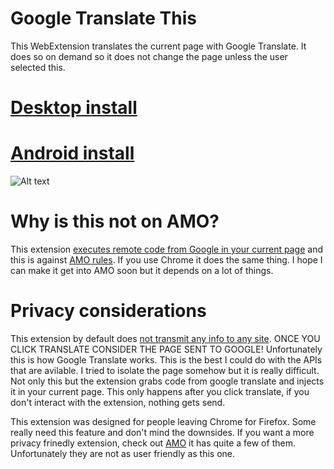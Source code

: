 # Google Translate This
This WebExtension translates the current page with Google Translate. It does so on demand so it does not change the page unless the user selected this.

# [Desktop install](https://github.com/andreicristianpetcu/google_translate_this/releases/download/v2.2.12/google_translate_this_page-2.2.12-fx.xpi)

# [Android install](https://github.com/andreicristianpetcu/google_translate_this/releases/download/v2.2.12/google_translate_this_page-2.2.12-an.xpi)

![Alt text](https://raw.githubusercontent.com/andreicristianpetcu/google_translate_this/master/images/google_translate_this_print_screen.png)

# Why is this not on AMO?
This extension [executes remote code from Google in your current page](https://github.com/andreicristianpetcu/google_translate_this/blob/81b7f16858650f127ec3e54250a7089ca9b03219/scripts/inject_google_translate_content.js#L17) and this is against [AMO rules](https://developer.mozilla.org/en-US/Add-ons/AMO/Policy/Reviews). If you use Chrome it does the same thing.
I hope I can make it get into AMO soon but it depends on a lot of things.

# Privacy considerations
This extension by default does [not transmit any info to any site](https://github.com/andreicristianpetcu/google_translate_this/blob/d3f1344e1ed0382a34e385fdfa2584b88eb2ee18/scripts/background.js#L38-L47). ONCE YOU CLICK TRANSLATE CONSIDER THE PAGE SENT TO GOOGLE! Unfortunately this is how Google Translate works. This is the best I could do with the APIs that are avilable. I tried to isolate the page somehow but it is really difficult. Not only this but the extension grabs code from google translate and injects it in your current page. This only happens after you click translate, if you don't interact with the extension, nothing gets send.

This extension was designed for people leaving Chrome for Firefox. Some really need this feature and don't mind the downsides. If you want a more privacy frinedly extension, check out [AMO](https://addons.mozilla.org/firefox/search/?q=translate&sort=users&type=extension) it has quite a few of them. Unfortunately they are not as user friendly as this one.
